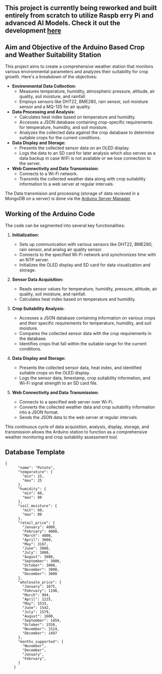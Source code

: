 ## This project is currently being reworked and built entirely from scratch to utilize Raspb erry Pi and advanced AI Models. Check it out the development [here](https://github.com/m4xy07/CropSense-Pi)



## Aim and Objective of the Arduino Based Crop and Weather Suitability Station

This project aims to create a comprehensive weather station that monitors various environmental parameters and analyzes their suitability for crop growth. 
Here's a breakdown of the objectives:

* **Environmental Data Collection:** 
    * Measures temperature, humidity, atmospheric pressure, altitude, air quality, soil moisture, and rainfall.
    * Employs sensors like DHT22, BME280, rain sensor, soil moisture sensor and a MQ-135 for air quality.
* **Data Processing and Analysis:**
    * Calculates heat index based on temperature and humidity.
    * Accesses a JSON database containing crop-specific requirements for temperature, humidity, and soil moisture.
    * Analyzes the collected data against the crop database to determine suitable crops for the current conditions.
* **Data Display and Storage:**
    * Presents the collected sensor data on an OLED display.
    * Logs the data to an SD card for later analysis which also serves as a data backup in case WiFi is not available or we lose connection to the server.
* **Web Connectivity and Data Transmission:**
    * Connects to a Wi-Fi network.
    * Transmits the collected weather data along with crop suitability information to a web server at regular intervals.

The Data transmision and processing (storage of data recieved in a MongoDB on a server) is done via the [Arduino Server Manager](https://github.com/m4xy07/arduino-server-manager)

## Working of the Arduino Code

The code can be segmented into several key functionalities:

1. **Initialization:**
    * Sets up communication with various sensors like DHT22, BME280, rain sensor, and analog air quality sensor.
    * Connects to the specified Wi-Fi network and synchronizes time with an NTP server.
    * Initializes the OLED display and SD card for data visualization and storage.

2. **Sensor Data Acquisition:**
    * Reads sensor values for temperature, humidity, pressure, altitude, air quality, soil moisture, and rainfall.
    * Calculates heat index based on temperature and humidity.

3. **Crop Suitability Analysis:**
    * Accesses a JSON database containing information on various crops and their specific requirements for temperature, humidity, and soil moisture.
    * Compares the collected sensor data with the crop requirements in the database.
    * Identifies crops that fall within the suitable range for the current conditions.

4. **Data Display and Storage:**
    * Presents the collected sensor data, heat index, and identified suitable crops on the OLED display.
    * Logs the sensor data, timestamp, crop suitability information, and Wi-Fi signal strength to an SD card file.

5. **Web Connectivity and Data Transmission:**
    * Connects to a specified web server over Wi-Fi.
    * Converts the collected weather data and crop suitability information into a JSON format.
    * Sends the JSON data to the web server at regular intervals.

This continuous cycle of data acquisition, analysis, display, storage, and transmission allows the Arduino station to function as a comprehensive weather monitoring and crop suitability assessment tool.


## Database Template
```
{
      "name": "Potato",
      "temperature": {
        "min": 15,
        "max": 25
      },
      "humidity": {
        "min": 60,
        "max": 80
      },
      "soil_moisture": {
        "min": 60,
        "max": 80
      },
      "retail_price": {
        "January": 4000,
        "February": 4000,
        "March": 4000,
        "April": 3000,
        "May": 3167,
        "June": 3000,
        "July": 3000,
        "August": 3000,
        "September": 3000,
        "October": 3000,
        "November": 3000,
        "December": 3000
      },
      "wholesale_price": {
        "January": 1675,
        "February": 1198,
        "March": 994,
        "April": 1225,
        "May": 1533,
        "June": 1542,
        "July": 1579,
        "August": 1600,
        "September": 1459,
        "October": 1558,
        "November": 1524,
        "December": 1497
      },
      "months_supported": [
        "November",
        "December",
        "January",
        "February",
      ]
    }
```
